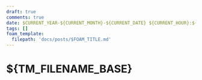 ```yaml
---
draft: true
comments: true
date: $CURRENT_YEAR-${CURRENT_MONTH}-${CURRENT_DATE} ${CURRENT_HOUR}:${CURRENT_MINUTE}:${CURRENT_SECOND}
tags: []
foam_template:
  filepath: 'docs/posts/$FOAM_TITLE.md'
---
```


# ${TM_FILENAME_BASE}
